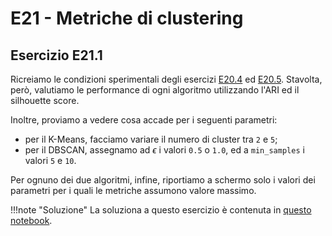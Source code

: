 # E21 - Metriche di clustering

## Esercizio E21.1

Ricreiamo le condizioni sperimentali degli esercizi [E20.4](../20_clustering/exercises.md#esercizio-e204) ed [E20.5](../20_clustering/exercises.md#esercizio-e205). Stavolta, però, valutiamo le performance di ogni algoritmo utilizzando l'ARI ed il silhouette score.

Inoltre, proviamo a vedere cosa accade per i seguenti parametri:

* per il K-Means, facciamo variare il numero di cluster tra `2` e `5`;
* per il DBSCAN, assegnamo ad $\epsilon$ i valori `0.5` o `1.0`, ed a `min_samples` i valori `5` e `10`.

Per ognuno dei due algoritmi, infine, riportiamo a schermo solo i valori dei parametri per i quali le metriche assumono valore massimo.

!!!note "Soluzione"
    La soluziona a questo esercizio è contenuta in [questo notebook](solution.ipynb).

